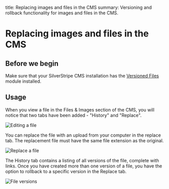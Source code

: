 title: Replacing images and files in the CMS
summary: Versioning and rollback functionality for images and files in the CMS.

# Replacing images and files in the CMS

## Before we begin

Make sure that your SilverStripe CMS installation has the [Versioned Files](https://addons.silverstripe.org/add-ons/silverstripe/versionedfiles/) module installed.

## Usage

When you view a file in the Files & Images section of the CMS, you will notice
that two tabs have been added - "History" and "Replace".

![Editing a file](_images/edit-file.png)

You can replace the file with an upload from your computer in the replace
tab. The replacement file must have the same file extension as the original.

![Replace a file](_images/replace-file.png)

The History tab contains a listing of all versions of the file, complete with
links. Once you have created more than one version of a file, you have the option to
rollback to a specific version in the Replace tab.

![File versions](_images/file-history.png)
